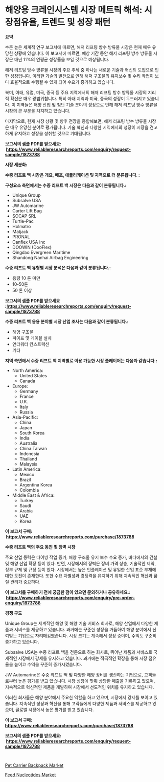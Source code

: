 <p><h1>해양용 크레인시스템 시장 메트릭 해석: 시장점유율, 트렌드 및 성장 패턴</h1></p><p><strong>요약</strong></p>
<p><p>수준 높은 세계적 연구 보고서에 따르면, 해저 리프팅 방수 방류물 시장은 현재 매우 유망한 상황에 있습니다. 이 보고서에 따르면, 예상 기간 동안 해저 리프팅 방수 방류물 시장은 매년 11%의 연평균 성장률을 보일 것으로 예상됩니다.</p><p>해저 리프팅 방수 방류물 시장의 주요 추세 중 하나는 새로운 기술과 혁신의 도입으로 인한 성장입니다. 이러한 기술의 발전으로 인해 해저 구조물의 유지보수 및 수리 작업이 보다 효율적으로 수행될 수 있게 되어 수요가 증가하고 있습니다.</p><p>북미, 아태, 유럽, 미국, 중국 등 주요 지역에서의 해저 리프팅 방수 방류물 시장의 지리적 확산은 매우 광범위합니다. 특히 아태 지역과 미국, 중국의 성장이 두드러지고 있습니다. 이 지역들은 해양 산업 및 첨단 기술 분야의 성장으로 인해 해저 리프팅 방수 방류물 시장의 큰 부분을 차지하고 있습니다.</p><p>마지막으로, 현재 시장 상황 및 향후 전망을 종합해보면, 해저 리프팅 방수 방류물 시장은 매우 유망한 분야로 평가됩니다. 기술 혁신과 다양한 지역에서의 성장이 시장을 견고하게 유지하고 성장을 성취할 것으로 기대됩니다.</p></p>
<p><strong>보고서의 샘플 PDF를 받으세요: &nbsp;<a href="https://www.reliableresearchreports.com/enquiry/request-sample/1873788">https://www.reliableresearchreports.com/enquiry/request-sample/1873788</a></strong></p>
<p><strong>시장 세분화:</strong></p>
<p><strong> 수중 리프트 백 시장은 개요, 배포, 애플리케이션 및 지역으로 더 분류됩니다. :</strong></p>
<p><strong>구성요소 측면에서는 수중 리프트 백 시장은 다음과 같이 분류됩니다.:</strong></p>
<p><ul><li>Unique Group</li><li>Subsalve USA</li><li>JW Automarine</li><li>Carter Lift Bag</li><li>SOCAP SRL</li><li>Turtle-Pac</li><li>Holmatro</li><li>Matjack</li><li>PRONAL</li><li>Canflex USA Inc</li><li>DOOWIN (DooFlex)</li><li>Qingdao Evergreen Maritime</li><li>Shandong Nanhai Airbag Engineering</li></ul></p>
<p><strong> 수중 리프트 백 유형별 시장 분석은 다음과 같이 분류됩니다.:</strong></p>
<p><ul><li>용량 10 톤 미만</li><li>10-50톤</li><li>50 톤 이상</li></ul></p>
<p><strong>보고서의 샘플 PDF를 받으세요 :<a href="https://www.reliableresearchreports.com/enquiry/request-sample/1873788">https://www.reliableresearchreports.com/enquiry/request-sample/1873788</a></strong></p>
<p><strong> 수중 리프트 백 응용 분야별 시장 산업 조사는 다음과 같이 분류됩니다.:</strong></p>
<p><ul><li>해양 구조물</li><li>파이프 및 케이블 설치</li><li>언더워터 컨스트럭션</li><li>기타</li></ul></p>
<p><strong>지역 측면에서 수중 리프트 백 지역별로 이용 가능한 시장 플레이어는 다음과 같습니다.:</strong></p>
<p><ul>
    <li>
        North America:
        <ul>
            <li>United States</li>
            <li>Canada</li>
        </ul>
    </li>
    <li>
        Europe:
        <ul>
            <li>Germany</li>
            <li>France</li>
            <li>U.K.</li>
            <li>Italy</li>
            <li>Russia</li>
        </ul>
    </li>
    <li>
        Asia-Pacific:
        <ul>
            <li>China</li>
            <li>Japan</li>
            <li>South Korea</li>
            <li>India</li>
            <li>Australia</li>
            <li>China Taiwan</li>
            <li>Indonesia</li>
            <li>Thailand</li>
            <li>Malaysia</li>
        </ul>
    </li>
    <li>
        Latin America:
        <ul>
            <li>Mexico</li>
            <li>Brazil</li>
            <li>Argentina Korea</li>
            <li>Colombia</li>
        </ul>
    </li>
    <li>
        Middle East & Africa:
        <ul>
            <li>Turkey</li>
            <li>Saudi</li>
            <li>Arabia</li>
            <li>UAE</li>
            <li>Korea</li>
        </ul>
    </li>
    </ul></p>
<p><strong>이 보고서 구매: &nbsp;<a href="https://www.reliableresearchreports.com/purchase/1873788">https://www.reliableresearchreports.com/purchase/1873788</a></strong></p>
<p><strong>수중 리프트 백의 주요 동인 및 장벽 시장</strong></p>
<p><p>주요 산업 동력은 다이빙 작업 증가, 해양 구조물 유지 보수 수요 증가, 바다에서의 건설 및 해양 산업 확장 등이 있다. 반면, 시장에서의 장벽은 장비 가격 상승, 기술적인 제약, 정부 규제 및 규정 등이 있다. 시장에서는 높은 인플레이션 및 유일한 산업 표준 부재에 대한 도전이 존재한다. 또한 수요 차별성과 경쟁력을 유지하기 위해 지속적인 혁신과 품질 관리가 중요하다.</p></p>
<p><strong>이 보고서를 구매하기 전에 궁금한 점이 있으면 문의하거나 공유하세요.: &nbsp;<a href="https://www.reliableresearchreports.com/enquiry/pre-order-enquiry/1873788">https://www.reliableresearchreports.com/enquiry/pre-order-enquiry/1873788</a></strong></p>
<p><strong>경쟁 구도</strong></p>
<p><p>Unique Group는 세계적인 해양 및 해양 기술 서비스 회사로, 해양 산업에서 다양한 제품과 서비스를 제공하고 있습니다. 과거에는 꾸준한 성장을 거듭하여 해양 분야에서 신뢰받는 기업으로 자리매김했습니다. 시장 크기는 계속해서 성장 중이며, 수익도 꾸준히 증가하고 있습니다.</p><p>Subsalve USA는 수중 리프트 백을 전문으로 하는 회사로, 뛰어난 제품과 서비스로 국제적인 시장에서 강세를 유지하고 있습니다. 과거에는 적극적인 확장을 통해 시장 점유율을 높이고 수익을 꾸준히 증가시켰습니다.</p><p>JW Automarine은 수중 리프트 백 및 다양한 해양 장비를 생산하는 기업으로, 고객들로부터 높은 평가를 받고 있습니다. 시장 성장에 맞춰 상당한 매출을 기록하고 있으며, 지속적으로 혁신적인 제품을 개발하여 시장에서 선도적인 위치를 유지하고 있습니다.</p><p>이러한 회사들은 해양 분야에서 주요한 역할을 하고 있으며, 시장에서 강세를 보이고 있습니다. 지속적인 성장과 혁신을 통해 고객들에게 다양한 제품과 서비스를 제공하고 있으며, 글로벌 시장에서 높은 평가를 받고 있습니다.</p></p>
<p><strong>이 보고서 구매: &nbsp; <a href="https://www.reliableresearchreports.com/purchase/1873788">https://www.reliableresearchreports.com/purchase/1873788</a></strong></p>
<p><strong>보고서의 샘플 PDF를 받으세요: &nbsp;<a href="https://www.reliableresearchreports.com/enquiry/request-sample/1873788">https://www.reliableresearchreports.com/enquiry/request-sample/1873788</a></strong><strong></strong></p>
<p>&nbsp;</p>
<p><p><a href="https://github.com/Hazelklievgspy6vdcsmu106w/Market-Research-Report-List-1/blob/main/pet-carrier-backpack-market.md">Pet Carrier Backpack Market</a></p><p><a href="https://picayune-night-cbd.notion.site/Feed-Nucleotides-Market-Size-Focuses-on-Market-Dynamics-In-Depth-Analysis-and-Future-Projections-of-7d997f0d2ab24f7580ea275a47610ee5">Feed Nucleotides Market</a></p></p>